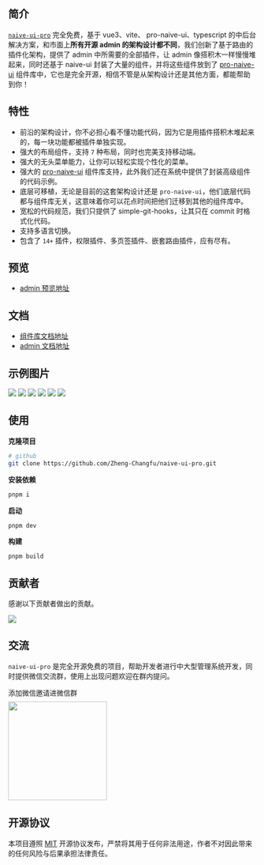 ## 简介

[`naive-ui-pro`](https://github.com/Zheng-Changfu/naive-ui-pro) 完全免费，基于 vue3、vite、 pro-naive-ui、typescript 的中后台解决方案，和市面上**所有开源 admin 的架构设计都不同**，我们创新了基于路由的插件化架构，提供了 admin 中所需要的全部插件，让 admin 像搭积木一样慢慢堆起来，同时还基于 naive-ui 封装了大量的组件，并将这些组件放到了 [pro-naive-ui](https://naive-ui.pro-components.cn/) 组件库中，它也是完全开源，相信不管是从架构设计还是其他方面，都能帮助到你！

## 特性

- 前沿的架构设计，你不必担心看不懂功能代码，因为它是用插件搭积木堆起来的，每一块功能都被插件单独实现。
- 强大的布局组件，支持 `7` 种布局，同时也完美支持移动端。
- 强大的无头菜单能力，让你可以轻松实现个性化的菜单。
- 强大的 [pro-naive-ui](https://naive-ui.pro-components.cn/) 组件库支持，此外我们还在系统中提供了封装高级组件的代码示例。
- 底层可移植，无论是目前的这套架构设计还是 `pro-naive-ui`，他们底层代码都与组件库无关，这意味着你可以花点时间把他们迁移到其他的组件库中。
- 宽松的代码规范，我们只提供了 simple-git-hooks，让其只在 commit 时格式化代码。
- 支持多语言切换。
- 包含了 `14+` 插件，权限插件、多页签插件、嵌套路由插件，应有尽有。

## 预览

- [admin 预览地址](https://naive-ui-pro.pro-components.cn)

## 文档

- [组件库文档地址](https://naive-ui.pro-components.cn/)
- [admin 文档地址](https://docs-naive-ui-pro.pro-components.cn/)

## 示例图片

![](/public/naive-ui-pro-1.png)
![](/public/naive-ui-pro-2.png)
![](/public/naive-ui-pro-3.png)
![](/public/naive-ui-pro-4.png)
![](/public/naive-ui-pro-5.png)
![](/public/naive-ui-pro-6.png)

## 使用

**克隆项目**

```bash
# github
git clone https://github.com/Zheng-Changfu/naive-ui-pro.git
```

**安装依赖**

```bash
pnpm i
```

**启动**

```bash
pnpm dev
```

**构建**

```bash
pnpm build
```

## 贡献者

感谢以下贡献者做出的贡献。

<a href="https://github.com/Zheng-Changfu/naive-ui-pro/graphs/contributors">
  <img src="https://contrib.rocks/image?repo=Zheng-Changfu/naive-ui-pro" />
</a>

## 交流

`naive-ui-pro` 是完全开源免费的项目，帮助开发者进行中大型管理系统开发，同时提供微信交流群，使用上出现问题欢迎在群内提问。

<div>
  <div style="margin-bottom: 8px">添加微信邀请进微信群</div>
  <img src="/public/wechat.jpg" style="width: 200px" />
</div>

## 开源协议

本项目遵照 [MIT](./LICENSE) 开源协议发布，严禁将其用于任何非法用途，作者不对因此带来的任何风险与后果承担法律责任。
